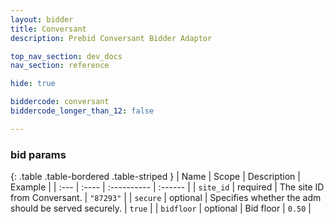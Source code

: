 ```yaml
---
layout: bidder
title: Conversant
description: Prebid Conversant Bidder Adaptor 

top_nav_section: dev_docs
nav_section: reference

hide: true

biddercode: conversant
biddercode_longer_than_12: false

---
```




### bid params

{: .table .table-bordered .table-striped }
| Name | Scope | Description | Example |
| :--- | :---- | :---------- | :------ |
| `site_id` | required | The site ID from Conversant. | `"87293"` |
| `secure` | optional | Specifies whether the adm should be served securely. | `true` |
| `bidfloor` | optional | Bid floor | `0.50` |
